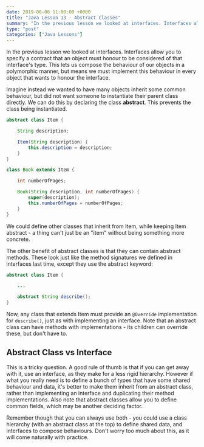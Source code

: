 ```yaml
---
date: 2019-06-06 11:00:00 +0000
title: "Java Lesson 13 - Abstract Classes"
summary: "In the previous lesson we looked at interfaces. Interfaces allow you to specify a contract that an object must honour to be considered of that interface's type. This lets us compose the behaviour of our objects in a polymorphic manner, but means we must implement this behaviour in every object that wants to honour the interface."
type: "post"
categories: ["Java Lessons"]
---
```


In the previous lesson we looked at interfaces. Interfaces allow you to specify a contract that an object must honour to be considered of that interface's type. This lets us compose the behaviour of our objects in a polymorphic manner, but means we must implement this behaviour in every object that wants to honour the interface.

Imagine instead we wanted to have many objects inherit some common behaviour, but did not want someone to instantiate their parent class directly. We can do this by declaring the class **abstract**. This prevents the class being instantiated.

```java
abstract class Item {

    String description;

    Item(String description) {
        this.description = description;
    }
}

class Book extends Item {

    int numberOfPages;

    Book(String description, int numberOfPages) {
        super(description);
        this.numberOfPages = numberOfPages;
    }
}
```

We could define other classes that inherit from Item, while keeping Item abstract - a thing can't just be an "item" without being something more concrete.

The other benefit of abstract classes is that they can contain abstract methods. These look just like the method signatures we defined in interfaces last time, except they use the abstract keyword:

```java
abstract class Item {

    ...

    abstract String describe();
}
```

Now, any class that extends Item must provide an `@Override` implementation for `describe()`, just as with implementing an interface. Note that an abstract class can have methods with implementations - its children can override these, but don't have to.

## Abstract Class vs Interface

This is a tricky question. A good rule of thumb is that if you can get away with it, use an interface, as they make for a less rigid hierarchy. However if what you really need is to define a bunch of types that have some shared behaviour and data, it's better to make them inherit from an abstract class, rather than implementing an interface and duplicating their method implementations. Also note that abstract classes allow you to define common fields, which may be another deciding factor.

Remember though that you can always use both - you could use a class hierarchy (with an abstract class at the top) to define shared data, and interfaces to compose behaviours. Don't worry too much about this, as it will come naturally with practice.
